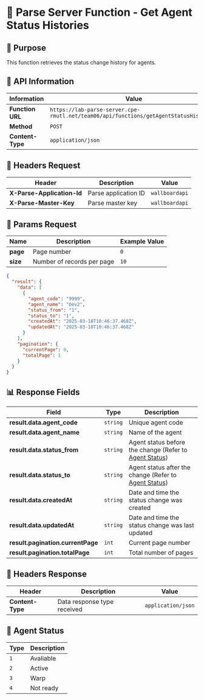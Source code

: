 # 📌 Parse Server Function - Get Agent Status Histories

## 📝 Purpose

This function retrieves the status change history for agents.

## 📌 API Information

| Information      | Value                                                                                 |
| ---------------- | ------------------------------------------------------------------------------------- |
| **Function URL** | `https://lab-parse-server.cpe-rmutl.net/team06/api/functions/getAgentStatusHistories` |
| **Method**       | `POST`                                                                                |
| **Content-Type** | `application/json`                                                                    |

## 📝 Headers Request

| Header                     | Description          | Value          |
| -------------------------- | -------------------- | -------------- |
| **X-Parse-Application-Id** | Parse application ID | `wallboardapi` |
| **X-Parse-Master-Key**     | Parse master key     | `wallboardapi` |

## 📝 Params Request

| Name     | Description                | Example Value |
| -------- | -------------------------- | ------------- |
| **page** | Page number                | `0`           |
| **size** | Number of records per page | `10`          |

```json
{
  "result": {
    "data": [
      {
        "agent_code": "9999",
        "agent_name": "Dev2",
        "status_from": "1",
        "status_to": "1",
        "createdAt": "2025-03-18T10:46:37.468Z",
        "updatedAt": "2025-03-18T10:46:37.468Z"
      }
    ],
    "pagination": {
      "currentPage": 0,
      "totalPage": 1
    }
  }
}
```

## 📊 Response Fields

| Field                             | Type     | Description                                                             |
| --------------------------------- | -------- | ----------------------------------------------------------------------- |
| **result.data.agent_code**        | `string` | Unique agent code                                                       |
| **result.data.agent_name**        | `string` | Name of the agent                                                       |
| **result.data.status_from**       | `string` | Agent status before the change (Refer to [Agent Status](#agent-status)) |
| **result.data.status_to**         | `string` | Agent status after the change (Refer to [Agent Status](#agent-status))  |
| **result.data.createdAt**         | `string` | Date and time the status change was created                             |
| **result.data.updatedAt**         | `string` | Date and time the status change was last updated                        |
| **result.pagination.currentPage** | `int`    | Current page number                                                     |
| **result.pagination.totalPage**   | `int`    | Total number of pages                                                   |

## 📝 Headers Response

| Header           | Description                 | Value              |
| ---------------- | --------------------------- | ------------------ |
| **Content-Type** | Data response type received | `application/json` |

## 🔄 Agent Status

| Type | Description |
| ---- | ----------- |
| `1`  | Avaliable   |
| `2`  | Active      |
| `3`  | Warp        |
| `4`  | Not ready   |
